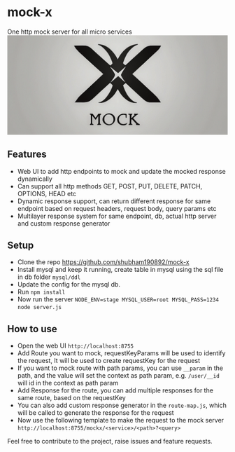# mock-x
One http mock server for all micro services
![mockx_h.png](web%2Fimage%2Fmockx_h.png)

## Features
- Web UI to add http endpoints to mock and update the mocked response dynamically
- Can support all http methods GET, POST, PUT, DELETE, PATCH, OPTIONS, HEAD etc
- Dynamic response support, can return different response for same endpoint based on request headers, request body, query params etc
- Multilayer response system for same endpoint, db, actual http server and custom response generator

## Setup
- Clone the repo https://github.com/shubham190892/mock-x
- Install mysql and keep it running, create table in mysql using the sql file in db folder `mysql/ddl`
- Update the config for the mysql db.
- Run `npm install`
- Now run the server `NODE_ENV=stage MYSQL_USER=root MYSQL_PASS=1234 node server.js`

## How to use
- Open the web UI `http://localhost:8755`
- Add Route you want to mock, requestKeyParams will be used to identify the request, It will be used to create requestKey for the request
- If you want to mock route with path params, you can use `__param` in the path, and the value will set the context as path param, e.g. `/user/__id` will id in the context as path param
- Add Response for the route, you can add multiple responses for the same route, based on the requestKey
- You can also add custom response generator in the `route-map.js`, which will be called to generate the response for the request
- Now use the following template to make the request to the mock server `http://localhost:8755/mockx/<service>/<path>?<query>`

Feel free to contribute to the project, raise issues and feature requests.

